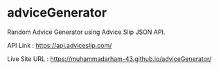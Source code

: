 # adviceGenerator

Random Advice Generator using Advice Slip JSON API.

API Link : https://api.adviceslip.com/

Live Site URL : https://muhammadarham-43.github.io/adviceGenerator/
